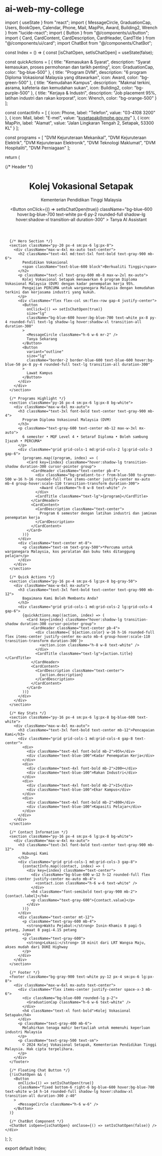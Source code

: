 # ai-web-my-college

import { useState } from "react";
import { MessageCircle, GraduationCap, Users, BookOpen, Calendar, Phone, Mail, MapPin, Award, Building2, Wrench } from "lucide-react";
import { Button } from "@/components/ui/button";
import { Card, CardContent, CardDescription, CardHeader, CardTitle } from "@/components/ui/card";
import ChatBot from "@/components/ChatBot";

const Index = () => {
  const [isChatOpen, setIsChatOpen] = useState(false);

  const quickActions = [
    {
      title: "Kemasukan & Syarat",
      description: "Syarat kemasukan, proses permohonan dan tarikh penting",
      icon: GraduationCap,
      color: "bg-blue-500"
    },
    {
      title: "Program DVM",
      description: "6 program Diploma Vokasional Malaysia yang ditawarkan",
      icon: Award,
      color: "bg-green-500"
    },
    {
      title: "Kemudahan Kampus",
      description: "Makmal terkini, asrama, kafeteria dan kemudahan sukan",
      icon: Building2,
      color: "bg-purple-500"
    },
    {
      title: "Kerjaya & Industri",
      description: "Job placement 95%, latihan industri dan rakan korporat",
      icon: Wrench,
      color: "bg-orange-500"
    }
  ];

  const contactInfo = [
    { icon: Phone, label: "Telefon", value: "03-4108 3200" },
    { icon: Mail, label: "E-mel", value: "kvsetapak@mohe.gov.my" },
    { icon: MapPin, label: "Alamat", value: "Jalan Lingkaran Tengah 2, Setapak, 53300 KL" }
  ];

  const programs = [
    "DVM Kejuruteraan Mekanikal",
    "DVM Kejuruteraan Elektrik", 
    "DVM Kejuruteraan Elektronik",
    "DVM Teknologi Maklumat",
    "DVM Hospitaliti",
    "DVM Perniagaan"
  ];

  return (
    <div className="min-h-screen bg-gradient-to-br from-blue-50 via-white to-green-50">
      {/* Header */}
      <header className="bg-white shadow-sm border-b">
        <div className="max-w-7xl mx-auto px-4 sm:px-6 lg:px-8 py-4">
          <div className="flex items-center justify-between">
            <div className="flex items-center space-x-3">
              <div className="bg-blue-600 rounded-lg p-2">
                <GraduationCap className="h-8 w-8 text-white" />
              </div>
              <div>
                <h1 className="text-2xl font-bold text-gray-900">Kolej Vokasional Setapak</h1>
                <p className="text-sm text-gray-600">Kementerian Pendidikan Tinggi Malaysia</p>
              </div>
            </div>
            <Button
              onClick={() => setIsChatOpen(true)}
              className="bg-blue-600 hover:bg-blue-700 text-white px-6 py-2 rounded-full shadow-lg hover:shadow-xl transition-all duration-300"
            >
              <MessageCircle className="h-5 w-5 mr-2" />
              Tanya AI Assistant
            </Button>
          </div>
        </div>
      </header>

      {/* Hero Section */}
      <section className="py-20 px-4 sm:px-6 lg:px-8">
        <div className="max-w-4xl mx-auto text-center">
          <h2 className="text-4xl md:text-5xl font-bold text-gray-900 mb-6">
            Pendidikan Vokasional
            <span className="text-blue-600 block">Berkualiti Tinggi</span>
          </h2>
          <p className="text-xl text-gray-600 mb-8 max-w-2xl mx-auto">
            Kolej Vokasional Setapak menawarkan 6 program Diploma Vokasional Malaysia (DVM) dengan kadar penempatan kerja 95%. 
            Pengajian PERCUMA untuk warganegara Malaysia dengan kemudahan terkini dan kerjasama industri yang kukuh.
          </p>
          <div className="flex flex-col sm:flex-row gap-4 justify-center">
            <Button
              onClick={() => setIsChatOpen(true)}
              size="lg"
              className="bg-blue-600 hover:bg-blue-700 text-white px-8 py-4 rounded-full text-lg shadow-lg hover:shadow-xl transition-all duration-300"
            >
              <MessageCircle className="h-6 w-6 mr-2" />
              Tanya Sekarang
            </Button>
            <Button
              variant="outline"
              size="lg"
              className="border-2 border-blue-600 text-blue-600 hover:bg-blue-50 px-8 py-4 rounded-full text-lg transition-all duration-300"
            >
              Lawat Kampus
            </Button>
          </div>
        </div>
      </section>

      {/* Programs Highlight */}
      <section className="py-16 px-4 sm:px-6 lg:px-8 bg-white">
        <div className="max-w-6xl mx-auto">
          <h3 className="text-3xl font-bold text-center text-gray-900 mb-4">
            Program Diploma Vokasional Malaysia (DVM)
          </h3>
          <p className="text-gray-600 text-center mb-12 max-w-3xl mx-auto">
            6 semester • MQF Level 4 • Setaraf Diploma • Boleh sambung Ijazah • PERCUMA*
          </p>
          <div className="grid grid-cols-1 md:grid-cols-2 lg:grid-cols-3 gap-6">
            {programs.map((program, index) => (
              <Card key={index} className="hover:shadow-lg transition-shadow duration-300 cursor-pointer group">
                <CardHeader className="text-center pb-4">
                  <div className="bg-gradient-to-r from-blue-500 to-green-500 w-16 h-16 rounded-full flex items-center justify-center mx-auto mb-4 group-hover:scale-110 transition-transform duration-300">
                    <Award className="h-8 w-8 text-white" />
                  </div>
                  <CardTitle className="text-lg">{program}</CardTitle>
                </CardHeader>
                <CardContent>
                  <CardDescription className="text-center">
                    Program 6 semester dengan latihan industri dan jaminan penempatan kerja
                  </CardDescription>
                </CardContent>
              </Card>
            ))}
          </div>
          <div className="text-center mt-8">
            <p className="text-sm text-gray-500">*Percuma untuk warganegara Malaysia, kos peralatan dan buku teks ditanggung pelajar</p>
          </div>
        </div>
      </section>

      {/* Quick Actions */}
      <section className="py-16 px-4 sm:px-6 lg:px-8 bg-gray-50">
        <div className="max-w-6xl mx-auto">
          <h3 className="text-3xl font-bold text-center text-gray-900 mb-12">
            Bagaimana Kami Boleh Membantu Anda?
          </h3>
          <div className="grid grid-cols-1 md:grid-cols-2 lg:grid-cols-4 gap-6">
            {quickActions.map((action, index) => (
              <Card key={index} className="hover:shadow-lg transition-shadow duration-300 cursor-pointer group">
                <CardHeader className="text-center pb-4">
                  <div className={`${action.color} w-16 h-16 rounded-full flex items-center justify-center mx-auto mb-4 group-hover:scale-110 transition-transform duration-300`}>
                    <action.icon className="h-8 w-8 text-white" />
                  </div>
                  <CardTitle className="text-lg">{action.title}</CardTitle>
                </CardHeader>
                <CardContent>
                  <CardDescription className="text-center">
                    {action.description}
                  </CardDescription>
                </CardContent>
              </Card>
            ))}
          </div>
        </div>
      </section>

      {/* Key Stats */}
      <section className="py-16 px-4 sm:px-6 lg:px-8 bg-blue-600 text-white">
        <div className="max-w-4xl mx-auto">
          <h3 className="text-3xl font-bold text-center mb-12">Pencapaian Kami</h3>
          <div className="grid grid-cols-1 md:grid-cols-4 gap-8 text-center">
            <div>
              <div className="text-4xl font-bold mb-2">95%</div>
              <div className="text-blue-100">Kadar Penempatan Kerja</div>
            </div>
            <div>
              <div className="text-4xl font-bold mb-2">200+</div>
              <div className="text-blue-100">Rakan Industri</div>
            </div>
            <div>
              <div className="text-4xl font-bold mb-2">15</div>
              <div className="text-blue-100">Ekar Kampus</div>
            </div>
            <div>
              <div className="text-4xl font-bold mb-2">800</div>
              <div className="text-blue-100">Kapasiti Pelajar</div>
            </div>
          </div>
        </div>
      </section>

      {/* Contact Information */}
      <section className="py-16 px-4 sm:px-6 lg:px-8 bg-white">
        <div className="max-w-4xl mx-auto">
          <h3 className="text-3xl font-bold text-center text-gray-900 mb-12">
            Hubungi Kami
          </h3>
          <div className="grid grid-cols-1 md:grid-cols-3 gap-8">
            {contactInfo.map((contact, index) => (
              <div key={index} className="text-center">
                <div className="bg-blue-600 w-12 h-12 rounded-full flex items-center justify-center mx-auto mb-4">
                  <contact.icon className="h-6 w-6 text-white" />
                </div>
                <h4 className="font-semibold text-gray-900 mb-2">{contact.label}</h4>
                <p className="text-gray-600">{contact.value}</p>
              </div>
            ))}
          </div>
          <div className="text-center mt-12">
            <p className="text-gray-600 mb-4">
              <strong>Waktu Pejabat:</strong> Isnin-Khamis 8 pagi-5 petang, Jumaat 8 pagi-4.15 petang
            </p>
            <p className="text-gray-600">
              <strong>Lokasi:</strong> 10 minit dari LRT Wangsa Maju, akses mudah dari DUKE Highway
            </p>
          </div>
        </div>
      </section>

      {/* Footer */}
      <footer className="bg-gray-900 text-white py-12 px-4 sm:px-6 lg:px-8">
        <div className="max-w-6xl mx-auto text-center">
          <div className="flex items-center justify-center space-x-3 mb-6">
            <div className="bg-blue-600 rounded-lg p-2">
              <GraduationCap className="h-6 w-6 text-white" />
            </div>
            <h4 className="text-xl font-bold">Kolej Vokasional Setapak</h4>
          </div>
          <p className="text-gray-400 mb-6">
            Melahirkan tenaga mahir bertauliah untuk memenuhi keperluan industri Malaysia
          </p>
          <p className="text-gray-500 text-sm">
            © 2024 Kolej Vokasional Setapak, Kementerian Pendidikan Tinggi Malaysia. Hak cipta terpelihara.
          </p>
        </div>
      </footer>

      {/* Floating Chat Button */}
      {!isChatOpen && (
        <Button
          onClick={() => setIsChatOpen(true)}
          className="fixed bottom-6 right-6 bg-blue-600 hover:bg-blue-700 text-white w-14 h-14 rounded-full shadow-lg hover:shadow-xl transition-all duration-300 z-40"
        >
          <MessageCircle className="h-6 w-6" />
        </Button>
      )}

      {/* ChatBot Component */}
      <ChatBot isOpen={isChatOpen} onClose={() => setIsChatOpen(false)} />
    </div>
  );
};

export default Index;
